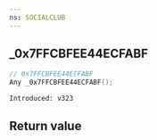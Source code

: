 ```yaml
---
ns: SOCIALCLUB
---
```

## _0x7FFCBFEE44ECFABF

```c
// 0x7FFCBFEE44ECFABF
Any _0x7FFCBFEE44ECFABF();
```

```
Introduced: v323
```


## Return value
